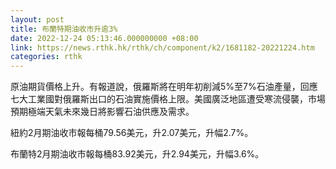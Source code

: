 ```yaml
---
layout: post
title: 布蘭特期油收市升逾3%
date: 2022-12-24 05:13:46.000000000 +08:00
link: https://news.rthk.hk/rthk/ch/component/k2/1681182-20221224.htm
categories: rthk
---
```


原油期貨價格上升。有報道說，俄羅斯將在明年初削減5%至7%石油產量，回應七大工業國對俄羅斯出口的石油實施價格上限。美國廣泛地區遭受寒流侵襲，市場預期極端天氣未來幾日將影響石油供應及需求。

紐約2月期油收市報每桶79.56美元，升2.07美元，升幅2.7%。

布蘭特2月期油收市報每桶83.92美元，升2.94美元，升幅3.6%。

